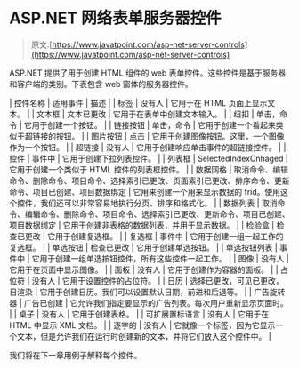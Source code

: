 # ASP.NET 网络表单服务器控件

> 原文:[https://www.javatpoint.com/asp-net-server-controls](https://www.javatpoint.com/asp-net-server-controls)

ASP.NET 提供了用于创建 HTML 组件的 web 表单控件。这些控件是基于服务器和客户端的类别。下表包含 web 窗体的服务器控件。

| 控件名称 | 适用事件 | 描述 |
| 标签 | 没有人 | 它用于在 HTML 页面上显示文本。 |
| 文本框 | 文本已更改 | 它用于在表单中创建文本输入。 |
| 纽扣 | 单击，命令 | 它用于创建一个按钮。 |
| 链接按钮 | 单击，命令 | 它用于创建一个看起来类似于超链接的按钮。 |
| 图片按钮 | 点击 | 它用于创建图像按钮。这里，一个图像作为一个按钮。 |
| 超链接 | 没有人 | 它用于创建响应单击事件的超链接控件。 |
| 控件 | 事件中 | 它用于创建下拉列表控件。 |
| 列表框 | SelectedIndexCnhaged | 它用于创建一个类似于 HTML 控件的列表框控件。 |
| 数据网格 | 取消命令、编辑命令、删除命令、项目命令、选择索引已更改、页面索引已更改、排序命令、更新命令、项目已创建、项目数据绑定 | 它用来创建一个用来显示数据的 frid。使用这个控件，我们还可以非常容易地执行分页、排序和格式化。 |
| 数据列表 | 取消命令、编辑命令、删除命令、项目命令、选择索引已更改、更新命令、项目已创建、项目数据绑定 | 它用于创建非表格的数据列表，并用于显示数据。 |
| 检验盒 | 检查已更改 | 它用于创建复选框。 |
| 复选框 | 事件中 | 它用于创建一组一起工作的复选框。 |
| 单选按钮 | 检查已更改 | 它用于创建单选按钮。 |
| 单选按钮列表 | 事件中 | 它用于创建一组单选按钮控件，所有这些控件一起工作。 |
| 图像 | 没有人 | 它用于在页面中显示图像。 |
| 面板 | 没有人 | 它用于创建作为容器的面板。 |
| 占位符 | 没有人 | 它用于设置控件的占位符。 |
| 日历 | 选择已更改，可见已更改，日渲染 | 它用于创建日历。我们可以设置默认日期，前进和后退等。 |
| 广告旋转器 | 广告已创建 | 它允许我们指定要显示的广告列表。每次用户重新显示页面时。 |
| 桌子 | 没有人 | 它用于创建表格。 |
| 可扩展置标语言 | 没有人 | 它用于在 HTML 中显示 XML 文档。 |
| 逐字的 | 没有人 | 它就像一个标签，因为它显示一个文本，但是允许我们在运行时创建新的文本，并将它们放入这个控件中。 |

我们将在下一章用例子解释每个控件。